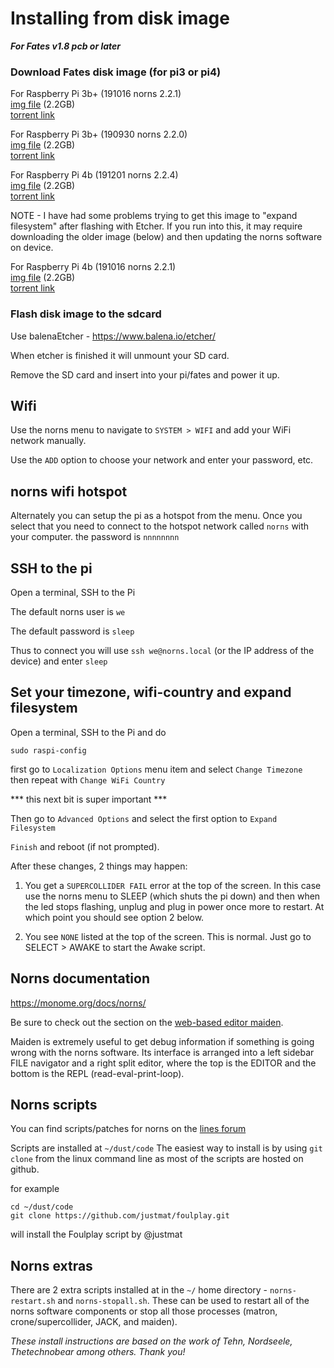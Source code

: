 # Installing from disk image
***For Fates v1.8 pcb or later***


### Download Fates disk image (for pi3 or pi4) 

For Raspberry Pi 3b+ (191016 norns 2.2.1)  
[img file](https://archive.org/download/fates-pi3b-20191024/fates-pi3b-20191024.img)  (2.2GB)  
[torrent link](https://archive.org/download/fates-pi3b-20191024/fates-pi3b-20191024_archive.torrent)  

For Raspberry Pi 3b+ (190930 norns 2.2.0)  
[img file](https://archive.org/download/fates-pi3b-20191004/fates-pi3b-20191004.img)  (2.2GB)  
[torrent link](https://archive.org/download/fates-pi3b-20191004/fates-pi3b-20191004_archive.torrent)  


For Raspberry Pi 4b (191201 norns 2.2.4)  
[img file](https://archive.org/download/fates-pi4b-20191201/fates-pi4b-20191201.img) (2.2GB)  
[torrent link](https://archive.org/download/fates-pi4b-20191201/fates-pi4b-20191201_archive.torrent)  

NOTE - I have had some problems trying to get this image to "expand filesystem" after flashing with Etcher. If you run into this, it may require downloading the older image (below) and then updating the norns software on device.


For Raspberry Pi 4b (191016 norns 2.2.1)  
[img file](https://archive.org/download/fates-pi4b-20191024/fates-pi4b-20191024.img) (2.2GB)  
[torrent link](https://archive.org/download/fates-pi4b-20191024/fates-pi4b-20191024_archive.torrent)  





### Flash disk image to the sdcard
Use balenaEtcher - https://www.balena.io/etcher/ 

When etcher is finished it will unmount your SD card. 

Remove the SD card and insert into your pi/fates and power it up.


## Wifi   

Use the norns menu to navigate to `SYSTEM > WIFI` and add your WiFi network manually.

Use the `ADD` option to choose your network and enter your password, etc.

## norns wifi hotspot

Alternately you can setup the pi as a hotspot from the menu. Once you select that you need to connect to the hotspot network called `norns` with your computer. the password is `nnnnnnnn`

## SSH to the pi

Open a terminal, SSH to the Pi

The default norns user is `we`

The default password is `sleep`

Thus to connect you will use `ssh we@norns.local` (or the IP address of the device) and enter `sleep`

## Set your timezone, wifi-country and expand filesystem

Open a terminal, SSH to the Pi and do

    sudo raspi-config
    
first go to `Localization Options` menu item and select `Change Timezone`  
then repeat with `Change WiFi Country`  

*** this next bit is super important ***

Then go to `Advanced Options` and select the first option to `Expand Filesystem`  
	
`Finish` and reboot (if not prompted).  

After these changes, 2 things may happen:

1. You get a `SUPERCOLLIDER FAIL` error at the top of the screen. In this case use the norns menu to SLEEP (which shuts the pi down) and then when the led stops flashing, unplug and plug in power once more to restart. At which point you should see option 2 below. 

2. You see `NONE` listed at the top of the screen. This is normal. Just go to SELECT > AWAKE to start the Awake script.  


## Norns documentation

https://monome.org/docs/norns/

Be sure to check out the section on the [web-based editor maiden](https://monome.org/docs/norns/#maiden). 

Maiden is extremely useful to get debug information if something is going wrong with the norns software. Its interface is arranged into a left sidebar FILE navigator and a right split editor, where the top is the EDITOR and the bottom is the REPL (read-eval-print-loop).


## Norns scripts  

You can find scripts/patches for norns on the [lines forum](https://llllllll.co/c/library)

Scripts are installed at `~/dust/code` The easiest way to install is by using `git clone` from the linux command line as most of the scripts are hosted on github.

for example

```
cd ~/dust/code
git clone https://github.com/justmat/foulplay.git
```
will install the Foulplay script by @justmat


## Norns extras

There are 2 extra scripts installed at in the `~/` home directory - `norns-restart.sh` and `norns-stopall.sh`. These can be used to restart all of the norns software components or stop all those processes (matron, crone/supercollider, JACK, and maiden).


*These install instructions are based on the work of Tehn, Nordseele, Thetechnobear among others. Thank you!*
